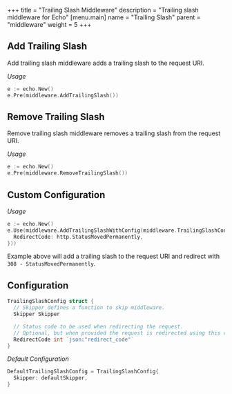 +++
title = "Trailing Slash Middleware"
description = "Trailing slash middleware for Echo"
[menu.main]
  name = "Trailing Slash"
  parent = "middleware"
  weight = 5
+++

## Add Trailing Slash  

Add trailing slash middleware adds a trailing slash to the request URI.

*Usage*

```go
e := echo.New()
e.Pre(middleware.AddTrailingSlash())
```

## Remove Trailing Slash

Remove trailing slash middleware removes a trailing slash from the request URI.

*Usage*

```go
e := echo.New()
e.Pre(middleware.RemoveTrailingSlash())
```

## Custom Configuration

*Usage*

```go
e := echo.New()
e.Use(middleware.AddTrailingSlashWithConfig(middleware.TrailingSlashConfig{
  RedirectCode: http.StatusMovedPermanently,
}))
```

Example above will add a trailing slash to the request URI and redirect with `308 - StatusMovedPermanently`.

## Configuration

```go
TrailingSlashConfig struct {
  // Skipper defines a function to skip middleware.
  Skipper Skipper

  // Status code to be used when redirecting the request.
  // Optional, but when provided the request is redirected using this code.
  RedirectCode int `json:"redirect_code"`
}
```

*Default Configuration*

```go
DefaultTrailingSlashConfig = TrailingSlashConfig{
  Skipper: defaultSkipper,
}
```
